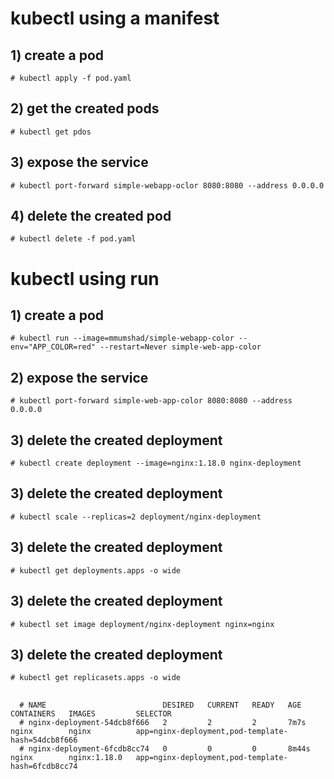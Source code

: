 # kubectl using a manifest 
  ## 1) create a pod  
    # kubectl apply -f pod.yaml 
  ## 2) get the created pods
    # kubectl get pdos
  ## 3) expose the service
    # kubectl port-forward simple-webapp-oclor 8080:8080 --address 0.0.0.0
  ## 4) delete the created pod
    # kubectl delete -f pod.yaml

# kubectl using run
  ## 1) create a pod  
    # kubectl run --image=mmumshad/simple-webapp-color --env="APP_COLOR=red" --restart=Never simple-web-app-color 
  ## 2) expose the service
    # kubectl port-forward simple-web-app-color 8080:8080 --address 0.0.0.0
  ## 3) delete the created deployment
    # kubectl create deployment --image=nginx:1.18.0 nginx-deployment
  ## 3) delete the created deployment
    # kubectl scale --replicas=2 deployment/nginx-deployment
  ## 3) delete the created deployment
    # kubectl get deployments.apps -o wide
  ## 3) delete the created deployment
    # kubectl set image deployment/nginx-deployment nginx=nginx
  ## 3) delete the created deployment
    # kubectl get replicasets.apps -o wide
  ## 
      # NAME                          DESIRED   CURRENT   READY   AGE     CONTAINERS   IMAGES         SELECTOR
      # nginx-deployment-54dcb8f666   2         2         2       7m7s    nginx        nginx          app=nginx-deployment,pod-template-hash=54dcb8f666
      # nginx-deployment-6fcdb8cc74   0         0         0       8m44s   nginx        nginx:1.18.0   app=nginx-deployment,pod-template-hash=6fcdb8cc74
    

    
    
  

